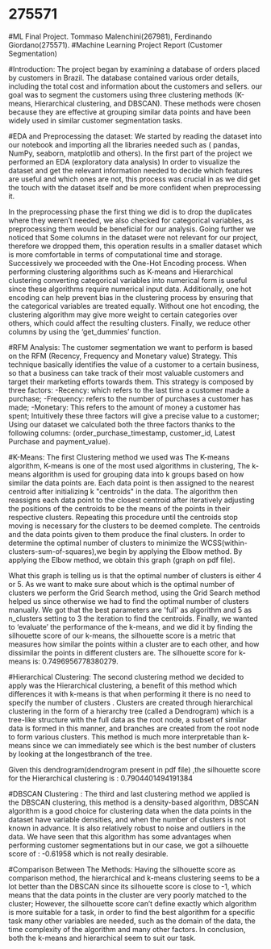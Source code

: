# 275571
#ML Final Project. Tommaso Malenchini(267981), Ferdinando Giordano(275571).
#Machine Learning Project Report (Customer Segmentation)


#Introduction: The project began by examining a database of orders placed by customers in Brazil. The database contained various order details, including the total cost and information about the customers and sellers. our goal was to segment the customers using three clustering methods (K-means, Hierarchical clustering, and DBSCAN). These methods were chosen because they are effective at grouping similar data points and have been widely used in similar customer segmentation tasks.


#EDA and Preprocessing the dataset: We started by reading the dataset into our notebook and importing all the libraries needed such as ( pandas, NumPy, seaborn, matplotlib and others).
 In the first part of the project we performed an EDA (exploratory data analysis) In order to visualize the dataset and get the relevant information needed  to decide which features are useful and which ones are not, this process was crucial in as we did get the touch with the dataset itself and be more confident when preprocessing it.

In the preprocessing phase the first thing we did is to drop the duplicates where they weren’t needed, we also checked for categorical variables, as preprocessing them would be beneficial for our analysis.  Going further we noticed that Some columns in the dataset were not relevant for our project, therefore we dropped them, this operation results in a smaller dataset which is more comfortable in terms of computational time and storage. 
Successively we proceeded with the One-Hot Encoding process. When performing clustering algorithms such as K-means and Hierarchical clustering converting categorical variables into numerical form is useful since these algorithms require numerical input data. Additionally, one hot encoding can help prevent bias in the clustering process by ensuring that the categorical variables are treated equally. Without one hot encoding, the clustering algorithm may give more weight to certain categories over others, which could affect the resulting clusters. Finally, we reduce other columns by using the ‘get_dummies’ function.



#RFM Analysis: The customer segmentation we want to perform is based on the RFM (Recency, Frequency and Monetary value) Strategy. This technique basically identifies the value of a customer to a certain business, so that a business can take track of their most valuable customers and target their marketing efforts towards them. This strategy is composed by three factors: 
-Recency: which refers to the last time a customer made a purchase;
-Frequency: refers to the number of purchases a customer has made;
-Monetary: This refers to the amount of money a customer has spent;
Intuitively these three factors will give a precise value to a customer;
Using our dataset we calculated both the three factors thanks to the following columns: (order_purchase_timestamp, customer_id, Latest Purchase and payment_value). 


#K-Means: The first Clustering method we used was The K-means algorithm, K-means is one of the most used algorithms in clustering, The k-means algorithm is used for grouping data into k groups based on how similar the data points are. Each data point is then assigned to the nearest centroid after initializing k "centroids" in the data. The algorithm then reassigns each data point to the closest centroid after iteratively adjusting the positions of the centroids to be the means of the points in their respective clusters. Repeating this procedure until the centroids stop moving is necessary for the clusters to be deemed complete. The centroids and the data points given to them produce the final clusters.
In order to determine the optimal number of clusters to minimize the WCSS(within-clusters-sum-of-squares),we begin by applying the Elbow method. By applying the Elbow method, we obtain this graph (graph on pdf file).
 


What this graph is telling us is that the optimal number of clusters is either 4 or 5. As we want to make sure about which is the optimal number of clusters we perform the Grid Search method, using the Grid Search method helped us since otherwise we had to find the optimal number of clusters manually. 
We got that the best parameters are 'full' as algorithm and 5 as n_clusters setting to 3 the iteration to find the centroids. 
Finally, we wanted to ‘evaluate’ the performance of the k-means, and we did it by finding the silhouette score of our k-means, the silhouette score is a metric that measures how similar the points within a cluster are to each other, and how dissimilar the points in different clusters are.  The silhouette score for k-means is: 0.7496956778380279.


#Hierarchical Clustering: The second clustering method we decided to apply was the Hierarchical clustering, a benefit of this method which differences it with k-means is that  when performing it there is no need to specify the number of clusters . Clusters are created through hierarchical clustering in the form of a hierarchy tree (called a Dendrogram) which is a tree-like structure with the full data as the root node, a subset of similar data is formed in this manner, and branches are created from the root node to form various clusters. This method is much more interpretable than k-means since we can immediately see which is the best number of clusters by looking at the longestbranch of the tree.

 


Given this dendrogram(dendrogram present in pdf file) ,the silhouette score for the Hierarchical clustering is : 0.7904401494191384


#DBSCAN Clustering : The third and last clustering method we applied is the DBSCAN clustering, this method is a density-based algorithm, DBSCAN algorithm is a good choice for clustering data when the data points in the dataset have variable densities, and when the number of clusters is not known in advance. It is also relatively robust to noise and outliers in the data. We have seen that this algorithm has some advantages when performing customer segmentations but in our case, we got a silhouette score of : -0.61958 which is not really desirable. 




#Comparison Between The Methods: Having the silhouette score as comparison method, the hierarchical and k-means clustering seems to be a lot better than the DBSCAN since its silhouette score is close to -1, which means that the data points in the cluster are very poorly matched to the cluster; However, the silhouette score can’t define exactly which algorithm is more suitable for a task, in order to find the best algorithm for a specific task many other variables are needed, such as the domain of the data, the time complexity of the algorithm and many other factors.
In conclusion, both the k-means and hierarchical seem to suit our task. 

